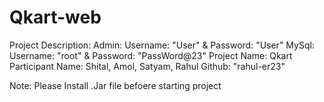# Qkart-web
Project Description: 
Admin: Username: "User" & Password: "User"
MySql: Username: "root" & Password: "PassWord@23"
Project Name: Qkart
Participant Name: Shital, Amol, Satyam, Rahul
Github: "rahul-er23"

Note: Please Install .Jar file befoere starting project
